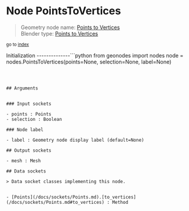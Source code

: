 
# Node PointsToVertices

> Geometry node name: [Points to Vertices](https://docs.blender.org/manual/en/latest/modeling/geometry_nodes/point/points_to_vertices.html)<br>
  Blender type: [Points to Vertices](https://docs.blender.org/api/current/bpy.types.GeometryNodePointsToVertices.html)
  
<sub>go to [index](/docs/index.md)</sub>

Initialization
--------------```python
from geonodes import nodes
node = nodes.PointsToVertices(points=None, selection=None, label=None)
```



## Arguments


### Input sockets

- points : Points
- selection : Boolean

### Node label

- label : Geometry node display label (default=None)

## Output sockets

- mesh : Mesh

## Data sockets

> Data socket classes implementing this node.
  
  
- [Points](/docs/sockets/Points.md).[to_vertices](/docs/sockets/Points.md#to_vertices) : Method
  
